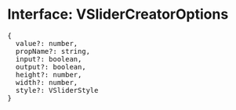 # Interface: VSliderCreatorOptions

<pre>
{
  value?: number,
  propName?: string,
  input?: boolean,
  output?: boolean,
  height?: number,
  width?: number,
  style?: <Ref to="./v-slider-style">VSliderStyle</Ref>
}
</pre>

<script setup>
import Ref from '../../../../../components/api/Ref.vue';
</script>
